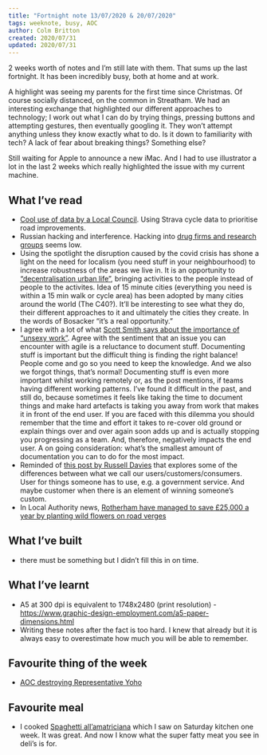 ```yaml
---
title: "Fortnight note 13/07/2020 & 20/07/2020"
tags: weeknote, busy, AOC
author: Colm Britton
created: 2020/07/31
updated: 2020/07/31
---
```


2 weeks worth of notes and I’m still late with them. That sums up the last fortnight. It has been incredibly busy, both at home and at work.

A highlight was seeing my parents for the first time since Christmas. Of course socially distanced, on the common in Streatham. We had an interesting exchange that highlighted our different approaches to technology; I work out what I can do by trying things, pressing buttons and attempting gestures, then eventually googling it. They won’t attempt anything unless they know exactly what to do. Is it down to familiarity with tech? A lack of fear about breaking things? Something else?

Still waiting for Apple to announce a new iMac. And I had to use illustrator a lot in the last 2 weeks which really highlighted the issue with my current machine.

## What I’ve read
* [Cool use of data by a Local Council](https://road.cc/content/news/devon-will-use-strava-prioritise-repairs-275345). Using Strava cycle data to prioritise road improvements.
* Russian hacking and interference. Hacking into [drug firms and research groups](https://www.theguardian.com/world/2020/jul/16/russian-state-sponsored-hackers-target-covid-19-vaccine-researchers) seems low. 
* Using the spotlight the disruption caused by the covid crisis has shone a light on the need for localism (you need stuff in your neighbourhood) to increase robustness of the areas we live in. It is an opportunity to [“decentralisation urban life”](https://www.bloomberg.com/news/articles/2020-07-15/mayors-tout-the-15-minute-city-as-covid-recovery), bringing activities to the people instead of people to the activites. Idea of 15 minute cities (everything you need is within a 15 min walk or cycle area) has been adopted by many cities around the world (The C40?). It’ll be interesting to see what they do, their different approaches to it and ultimately the cities they create. In the words of Bosacker “it’s a real opportunity.”
* I agree with a lot of what [Scott Smith says about the importance of “unsexy work”](https://scottsmith93.github.io/blog/2020/07/23/unsexy-design-work). Agree with the sentiment that an issue you can encounter with agile is a reluctance to document stuff.  Documenting stuff is important but the difficult thing is finding the right balance! People come and go so you need to keep the knowledge. And we also we forgot things, that’s normal! Documenting stuff is even more important whilst working remotely or, as the post mentions, if teams having different working patterns. I’ve found it difficult in the past, and still do, because sometimes it feels like taking the time to document things and make hard artefacts is taking you away from work that makes it in front of the end user. If you are faced with this dilemma you should remember that the time and effort it takes to re-cover old ground or explain things over and over again soon adds up and is actually stopping you progressing as a team. And, therefore, negatively impacts the end user. A on going consideration: what’s the smallest amount of documentation you can to do for the most impact.
* Reminded of [this post by Russell Davies](https://russelldavies.typepad.com/planning/2014/06/consumers-users-people-mammals.html) that explores some of the differences between what we call our users/customers/consumers. User for things someone has to use, e.g. a government service. And maybe customer when there is an element of winning someone’s custom.
* In Local Authority news, [Rotherham have managed to save £25,000 a year by planting wild flowers on road verges](https://twitter.com/JonJackBee/status/1286005612153905153)


## What I’ve built
* there must be something but I didn’t fill this in on time.

## What I’ve learnt
* A5 at 300 dpi is equivalent to 1748x2480 (print resolution) - <https://www.graphic-design-employment.com/a5-paper-dimensions.html>
* Writing these notes after the fact is too hard. I knew that already but it is always easy to overestimate how much you will be able to remember.

## Favourite thing of the week
* [AOC destroying Representative Yoho](https://twitter.com/BBCJonSopel/status/1286353798382915584)

## Favourite meal
* I cooked [Spaghetti all’amatriciana](https://www.bbc.co.uk/food/recipes/spaghetti_allamatriciana_52668) which I saw on Saturday kitchen one week. It was great. And now I know what the super fatty meat you see in deli’s is for. 

